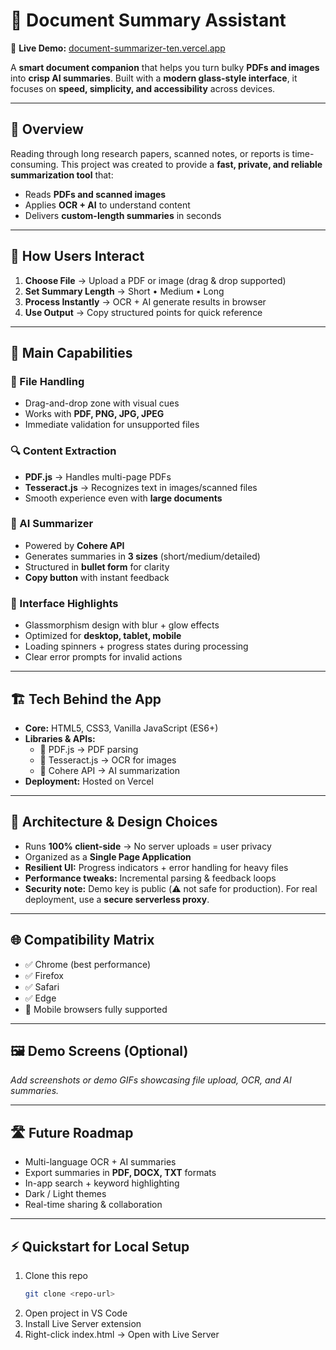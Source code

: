 # 📄 Document Summary Assistant  

🔗 **Live Demo:** [document-summarizer-ten.vercel.app](https://document-summarizer-ten.vercel.app)  

A **smart document companion** that helps you turn bulky **PDFs and images** into **crisp AI summaries**. Built with a **modern glass-style interface**, it focuses on **speed, simplicity, and accessibility** across devices.  

---

## 🌟 Overview  

Reading through long research papers, scanned notes, or reports is time-consuming. This project was created to provide a **fast, private, and reliable summarization tool** that:  
- Reads **PDFs and scanned images**  
- Applies **OCR + AI** to understand content  
- Delivers **custom-length summaries** in seconds  

---

## 🧭 How Users Interact  

1. **Choose File** → Upload a PDF or image (drag & drop supported)  
2. **Set Summary Length** → Short • Medium • Long  
3. **Process Instantly** → OCR + AI generate results in browser  
4. **Use Output** → Copy structured points for quick reference  

---

## 🔑 Main Capabilities  

### 📂 File Handling  
- Drag-and-drop zone with visual cues  
- Works with **PDF, PNG, JPG, JPEG**  
- Immediate validation for unsupported files  

### 🔍 Content Extraction  
- **PDF.js** → Handles multi-page PDFs  
- **Tesseract.js** → Recognizes text in images/scanned files  
- Smooth experience even with **large documents**  

### 🧠 AI Summarizer  
- Powered by **Cohere API**  
- Generates summaries in **3 sizes** (short/medium/detailed)  
- Structured in **bullet form** for clarity  
- **Copy button** with instant feedback  

### 🎨 Interface Highlights  
- Glassmorphism design with blur + glow effects  
- Optimized for **desktop, tablet, mobile**  
- Loading spinners + progress states during processing  
- Clear error prompts for invalid actions  

---

## 🏗️ Tech Behind the App  

- **Core:** HTML5, CSS3, Vanilla JavaScript (ES6+)  
- **Libraries & APIs:**  
  - 📘 PDF.js → PDF parsing  
  - 🔡 Tesseract.js → OCR for images  
  - 🧠 Cohere API → AI summarization  
- **Deployment:** Hosted on Vercel  

---

## 🔬 Architecture & Design Choices  

- Runs **100% client-side** → No server uploads = user privacy  
- Organized as a **Single Page Application**  
- **Resilient UI:** Progress indicators + error handling for heavy files  
- **Performance tweaks:** Incremental parsing & feedback loops  
- **Security note:** Demo key is public (⚠️ not safe for production). For real deployment, use a **secure serverless proxy**.  

---

## 🌐 Compatibility Matrix  

- ✅ Chrome (best performance)  
- ✅ Firefox  
- ✅ Safari  
- ✅ Edge  
- 📱 Mobile browsers fully supported  

---

## 🖼️ Demo Screens (Optional)  

_Add screenshots or demo GIFs showcasing file upload, OCR, and AI summaries._  

---

## 🛣️ Future Roadmap  

- Multi-language OCR + AI summaries  
- Export summaries in **PDF, DOCX, TXT** formats  
- In-app search + keyword highlighting  
- Dark / Light themes  
- Real-time sharing & collaboration  

---

## ⚡ Quickstart for Local Setup  

1. Clone this repo
   ```bash
   git clone <repo-url>
2. Open project in VS Code
3. Install Live Server extension
4. Right-click index.html → Open with Live Server
